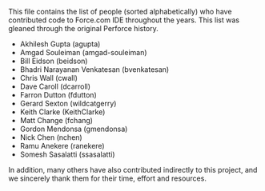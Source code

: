 This file contains the list of people (sorted alphabetically) who have
contributed code to Force.com IDE throughout the years. This list was gleaned through the original Perforce history.

* Akhilesh Gupta (agupta)
* Amgad Souleiman (amgad-souleiman)
* Bill Eidson (beidson)
* Bhadri Narayanan Venkatesan (bvenkatesan)
* Chris Wall (cwall)
* Dave Caroll (dcarroll)
* Farron Dutton (fdutton)
* Gerard Sexton (wildcatgerry)
* Keith Clarke (KeithClarke)
* Matt Change (fchang)
* Gordon Mendonsa (gmendonsa)
* Nick Chen (nchen)
* Ramu Anekere (ranekere)
* Somesh Sasalatti (ssasalatti)

In addition, many others have also contributed indirectly to this project, and we sincerely thank them for their time, effort and resources.

